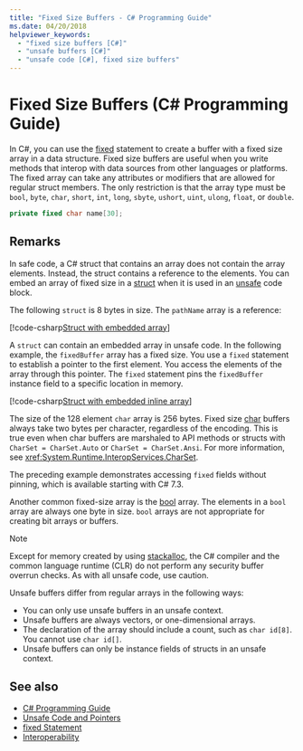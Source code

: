 ```yaml
---
title: "Fixed Size Buffers - C# Programming Guide"
ms.date: 04/20/2018
helpviewer_keywords: 
  - "fixed size buffers [C#]"
  - "unsafe buffers [C#]"
  - "unsafe code [C#], fixed size buffers"
---
```

# Fixed Size Buffers (C# Programming Guide)

In C#, you can use the [fixed](../../language-reference/keywords/fixed-statement.md) statement to create a buffer with a fixed size array in a data structure. Fixed size buffers are useful when you write methods that interop with data sources from other languages or platforms. The fixed array can take any attributes or modifiers that are allowed for regular struct members. The only restriction is that the array type must be `bool`, `byte`, `char`, `short`, `int`, `long`, `sbyte`, `ushort`, `uint`, `ulong`, `float`, or `double`.

```csharp
private fixed char name[30];
```

## Remarks

In safe code, a C# struct that contains an array does not contain the array elements. Instead, the struct contains a reference to the elements. You can embed an array of fixed size in a [struct](../../language-reference/builtin-types/struct.md) when it is used in an [unsafe](../../language-reference/keywords/unsafe.md) code block.

The following `struct` is 8 bytes in size. The `pathName` array is a reference:

[!code-csharp[Struct with embedded array](../../../../samples/snippets/csharp/keywords/FixedKeywordExamples.cs#6)]

A `struct` can contain an embedded array in unsafe code. In the following example, the `fixedBuffer` array has a fixed size. You use a `fixed` statement to establish a pointer to the first element. You access the elements of the array through this pointer. The `fixed` statement pins the `fixedBuffer` instance field to a specific location in memory.

[!code-csharp[Struct with embedded inline array](../../../../samples/snippets/csharp/keywords/FixedKeywordExamples.cs#7)]

The size of the 128 element `char` array is 256 bytes. Fixed size [char](../../language-reference/builtin-types/char.md) buffers always take two bytes per character, regardless of the encoding. This is true even when char buffers are marshaled to API methods or structs with `CharSet = CharSet.Auto` or `CharSet = CharSet.Ansi`. For more information, see <xref:System.Runtime.InteropServices.CharSet>.

The  preceding example demonstrates accessing `fixed` fields without pinning, which is available starting with C# 7.3.

Another common fixed-size array is the [bool](../../language-reference/builtin-types/bool.md) array. The elements in a `bool` array are always one byte in size. `bool` arrays are not appropriate for creating bit arrays or buffers.

> [!NOTE]
> Except for memory created by using [stackalloc](../../language-reference/operators/stackalloc.md), the C# compiler and the common language runtime (CLR) do not perform any security buffer overrun checks. As with all unsafe code, use caution.

Unsafe buffers differ from regular arrays in the following ways:

- You can only use unsafe buffers in an unsafe context.
- Unsafe buffers are always vectors, or one-dimensional arrays.
- The declaration of the array should include a count, such as `char id[8]`. You cannot use `char id[]`.
- Unsafe buffers can only be instance fields of structs in an unsafe context.

## See also

- [C# Programming Guide](../index.md)
- [Unsafe Code and Pointers](index.md)
- [fixed Statement](../../language-reference/keywords/fixed-statement.md)
- [Interoperability](../interop/index.md)
